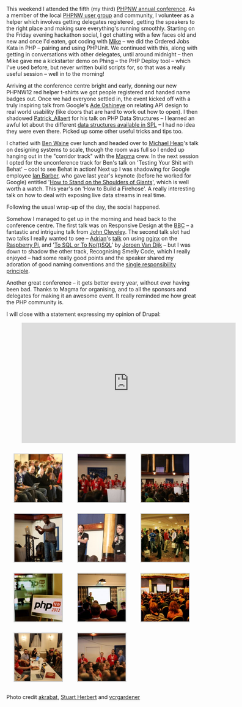 This weekend I attended the fifth (my third) [PHPNW annual
conference](http://conference.phpnw.org.uk/). As a member of the local [PHPNW user
group](http://www.phpnw.org.uk/) and community, I volunteer as a helper which involves getting
delegates registered, getting the speakers to the right place and making sure everything's running
smoothly. Starting on the Friday evening hackathon social, I got chatting with a few faces old and
new and once I'd eaten, got coding with [Mike](http://twitter.com/m1ke) – we did the Ordered Jobs
Kata in PHP – pairing and using PHPUnit. We continued with this, along with getting in conversations
with other delegates, until around midnight – then Mike gave me a kickstarter demo on Phing – the
PHP Deploy tool – which I've used before, but never written build scripts for, so that was a really
useful session – well in to the morning!

Arriving at the conference centre bright and early, donning our new PHPNW12 red helper t-shirts we
got people registered and handed name badges out. Once we had everyone settled in, the event kicked
off with a truly inspiring talk from Google's [Ade Oshineye](https://twitter.com/ade_oshineye) on
relating API design to real world usability (like doors that are hard to work out how to open). I
then shadowed [Patrick_Allaert](http://twitter.com/patrick_allaert) for his talk on PHP Data
Structures – I learned an awful lot about the different [data structures available in
SPL](http://www.php.net/manual/en/spl.datastructures.php) – I had no idea they were even there.
Picked up some other useful tricks and tips too.

I chatted with [Ben Waine](http://twitter.com/bwaine) over lunch and headed over to [Michael
Heap](http://twitter.com/mheap)'s talk on designing systems to scale, though the room was full so I
ended up hanging out in the "corridor track" with the [Magma](http://www.magmadigital.co.uk/) crew.
In the next session I opted for the unconference track for Ben's talk on 'Testing Your Shit with
Behat' – cool to see Behat in action! Next up I was shadowing for Google employee [Ian
Barber](http://twitter.com/ianbarber), who gave last year's keynote (before he worked for Google)
entitled '[How to Stand on the Shoulders of
Giants](http://blip.tv/phpnw/phpnw11-keynote-ian-barber-how-to-stand-on-the-shoulders-of-giants-5777535)',
which is well worth a watch. This year's on 'How to Build a Firehose'. A really interesting talk on
how to deal with exposing live data streams in real time.

Following the usual wrap-up of the day, the social happened.

Somehow I managed to get up in the morning and head back to the conference centre. The first talk
was on Responsive Design at the [BBC](http://www.bbc.co.uk/) – a fantastic and intriguing talk from
[John Cleveley](http://twitter.com/jcleveley). The second talk slot had two talks I really wanted to
see – [Adrian](http://twitter.com/adrianhardy)'s
[talk](http://conference.phpnw.org.uk/phpnw12/schedule/adrian-hardy/) on using
[nginx](http://nginx.org/) on the [Raspberry Pi](http://www.raspberrypi.org/), and '[To SQL or To
No(t)SQL](http://conference.phpnw.org.uk/phpnw12/schedule/jeroen-van-dijk/)' by [Joroen Van
Dijk](http://twitter.com/neorey) – but I was down to shadow the other track, Recognising Smelly
Code, which I really enjoyed – had some really good points and the speaker shared my adoration of
good naming conventions and the [single responsibility
principle](http://en.wikipedia.org/wiki/Single_responsibility_principle).

Another great conference – it gets better every year, without ever having been bad. Thanks to Magma
for organising, and to all the sponsors and delegates for making it an awesome event. It really
reminded me how great the PHP community is.

I will close with a statement expressing my opinion of Drupal:

<figure>
<iframe width="560" height="315" src="https://www.youtube.com/embed/ussCHoQttyQ?si=1F20xUz7bnYdI9GN" title="YouTube video player" frameborder="0" allow="accelerometer; autoplay; clipboard-write; encrypted-media; gyroscope; picture-in-picture; web-share" referrerpolicy="strict-origin-when-cross-origin" allowfullscreen></iframe>
</figure>

<p>
<style type="text/css">
			#gallery-27 {
				margin: auto;
			}
			#gallery-27 .gallery-item {
				float: left;
				margin-top: 10px;
				text-align: center;
				width: 33%;
			}
			#gallery-27 img {
				border: 2px solid #cfcfcf;
			}
			#gallery-27 .gallery-caption {
				margin-left: 0;
			}
			/* see gallery_shortcode() in wp-includes/media.php */
		</style>
<div class="gallery galleryid-389 gallery-columns-3 gallery-size-thumbnail" id="gallery-27"><dl class="gallery-item">
<dt class="gallery-icon landscape">
<img alt="" class="attachment-thumbnail size-thumbnail" decoding="async" height="125" loading="lazy" src="images/8059834378_ef1b762e03_o-150x150.jpg" width="125"/>
</dt></dl><dl class="gallery-item">
<dt class="gallery-icon landscape">
<img alt="" class="attachment-thumbnail size-thumbnail" decoding="async" height="125" loading="lazy" src="images/8059940985_1170a1cbc9_o-150x150.jpg" width="125"/>
</dt></dl><dl class="gallery-item">
<dt class="gallery-icon landscape">
<img alt="" class="attachment-thumbnail size-thumbnail" decoding="async" height="125" loading="lazy" src="images/8059942849_2ebed92a1e_o-150x150.jpg" width="125"/>
</dt></dl><br style="clear: both"/><dl class="gallery-item">
<dt class="gallery-icon portrait">
<img alt="" class="attachment-thumbnail size-thumbnail" decoding="async" height="125" loading="lazy" src="images/8066243473_5f3048948e_o-150x150.jpg" width="125"/>
</dt></dl><dl class="gallery-item">
<dt class="gallery-icon landscape">
<img alt="" class="attachment-thumbnail size-thumbnail" decoding="async" height="125" loading="lazy" src="images/8066315134_b3cc6e9c72_o-150x150.jpg" width="125"/>
</dt></dl><dl class="gallery-item">
<dt class="gallery-icon landscape">
<img alt="" class="attachment-thumbnail size-thumbnail" decoding="async" height="125" loading="lazy" src="images/8068755334_619e29ff07_b-150x150.jpg" width="125"/>
</dt></dl><br style="clear: both"/><dl class="gallery-item">
<dt class="gallery-icon landscape">
<img alt="" class="attachment-thumbnail size-thumbnail" decoding="async" height="125" loading="lazy" sizes="auto, (max-width: 125px) 100vw, 125px" src="images/8068757946_2702a23df8_b-125x125.jpg" width="125"/>
</dt></dl><dl class="gallery-item">
<dt class="gallery-icon landscape">
<img alt="" class="attachment-thumbnail size-thumbnail" decoding="async" height="125" loading="lazy" src="images/8068760650_122e04c692_b-150x150.jpg" width="125"/>
</dt></dl><dl class="gallery-item">
<dt class="gallery-icon landscape">
<img alt="" class="attachment-thumbnail size-thumbnail" decoding="async" height="125" loading="lazy" src="images/8068764472_a766ce309f_b-150x150.jpg" width="125"/>
</dt></dl><br style="clear: both"/><dl class="gallery-item">
<dt class="gallery-icon landscape">
<img alt="" class="attachment-thumbnail size-thumbnail" decoding="async" height="125" loading="lazy" src="images/8058727214_071c316a83_o.resized-150x150.jpg" width="125"/>
</dt></dl><dl class="gallery-item">
<dt class="gallery-icon landscape">
<img alt="" class="attachment-thumbnail size-thumbnail" decoding="async" height="125" loading="lazy" src="images/8058863294_5d5fbf462d_o.resized-150x150.jpg" width="125"/>
</dt></dl>
<br style="clear: both"/>
</div>
</p>

Photo credit
[akrabat](http://www.flickr.com/photos/akrabat/sets/72157631719100336/with/8066285897/), [Stuart
Herbert](http://www.flickr.com/photos/stuartherbert/sets/72157631714133430/with/8058863294/) and
[vcrgardener](http://www.flickr.com/photos/87765987@N06/sets/72157631724963151/with/8068759789/)
